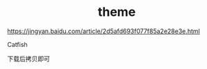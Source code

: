 <h1 align="center">theme</h1>


https://jingyan.baidu.com/article/2d5afd693f077f85a2e28e3e.html



Catfish

下载后拷贝即可



